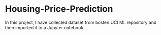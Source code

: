 # Housing-Price-Prediction
In this project, I have collected dataset from bosten UCI ML repository and then imported it to a Jupyter notebook
